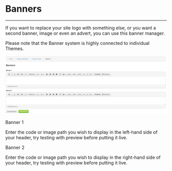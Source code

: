 # Banners

---

If you want to replace your site logo with something else, or you want a second banner, image or even an advert, you can use this banner manager.

Please note that the Banner system is highly connected to individual Themes.

![Banners](../../assets/system_admin/banners/banners.png)

Banner 1

Enter the code or image path you wish to display in the left-hand side of your header, try testing with preview before putting it live.

Banner 2

Enter the code or image path you wish to display in the right-hand side of your header, try testing with preview before putting it live.
